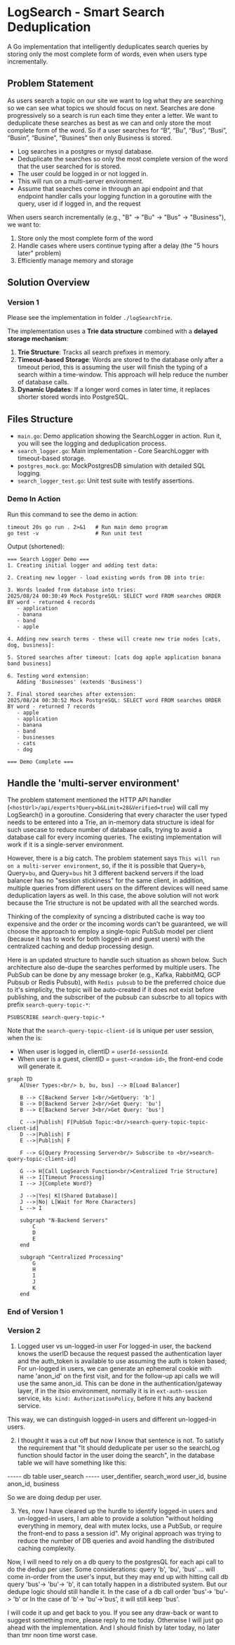 # LogSearch - Smart Search Deduplication

A Go implementation that intelligently deduplicates search queries by storing only the most complete form of words, even when users type incrementally.

## Problem Statement
As users search a topic on our site we want to log what they are searching so we can see what topics we should focus on next. Searches are done progressively so a search is run each time they enter a letter. We want to deduplicate these searches as best as we can and only store the most complete form of the word. So if a user searches for “B”, “Bu”, “Bus”, “Busi”, “Busin”, “Busine”, “Busines” then only Business is stored.
-  Log searches in a postgres or mysql database.
-  Deduplicate the searches so only the most complete version of the word that the user searched for is stored.
-  The user could be logged in or not logged in.
-  This will run on a multi-server environment.
-  Assume that searches come in through an api endpoint and that endpoint handler calls your logging function in a goroutine with the query, user id if logged in, and the request

When users search incrementally (e.g., "B" → "Bu" → "Bus" → "Business"), we want to:
1. Store only the most complete form of the word
2. Handle cases where users continue typing after a delay (the "5 hours later" problem)
3. Efficiently manage memory and storage

## Solution Overview

### Version 1
Please see the implementation in folder `./logSearchTrie`.

The implementation uses a **Trie data structure** combined with a **delayed storage mechanism**:

1. **Trie Structure**: Tracks all search prefixes in memory.
2. **Timeout-based Storage**: Words are stored to the database only after a timeout period, this is assuming the user will finish the typing of a search within a time-window. This approach will help reduce the number of database calls.
3. **Dynamic Updates**: If a longer word comes in later time, it replaces shorter stored words into PostgreSQL.

## Files Structure

- `main.go`: Demo application showing the SearchLogger in action. Run it, you will see the logging and deduplication process.
- `search_logger.go`: Main implementation - Core SearchLogger with timeout-based storage.
- `postgres_mock.go`: MockPostgresDB simulation with detailed SQL logging.
- `search_logger_test.go`: Unit test suite with testify assertions.

### Demo In Action
Run this command to see the demo in action:
```
timeout 20s go run . 2>&1   # Run main demo program
go test -v                  # Run unit test
```

Output (shortened):
```
=== Search Logger Demo ===
1. Creating initial logger and adding test data:

2. Creating new logger - load existing words from DB into trie:

3. Words loaded from database into tries:
2025/08/24 00:30:49 Mock PostgreSQL: SELECT word FROM searches ORDER BY word - returned 4 records
   - application
   - banana
   - band
   - apple

4. Adding new search terms - these will create new trie nodes [cats, dog, business]:

5. Stored searches after timeout: [cats dog apple application banana band business]

6. Testing word extension:
   Adding 'Businesses' (extends 'Business')

7. Final stored searches after extension:
2025/08/24 00:30:52 Mock PostgreSQL: SELECT word FROM searches ORDER BY word - returned 7 records
   - apple
   - application
   - banana
   - band
   - businesses
   - cats
   - dog

=== Demo Complete ===
```

## Handle the 'multi-server environment'
The problem statement mentioned the HTTP API handler (`<hostUrl>/api/experts?Query=b&Limit=28&Verified=true`) will call my LogSearch() in a goroutine. Considering that every character the user typed needs to be entered into a Trie, an in-memory data structure is ideal for such usecase to reduce number of database calls, trying to avoid a database call for every incoming queries. The existing implementation will work if it is a single-server environment.

However, there is a big catch. The problem statement says `This will run on a multi-server environment`, so, if the it is possible that Query=`b`, Query=`bu`, and Query=`bus` hit 3 different backend servers if the load balancer has no "session stickiness" for the same client, in addition, multiple queries from different users on the different devices will need same deduplication layers as well. In this case, the above solution will not work because the Trie structure is not be updated with all the searched words. 

Thinking of the complexity of syncing a distributed cache is way too expensive and the order or the incoming words can't be guaranteed, we will choose the approach to employ a single-topic PubSub model per client (because it has to work for both logged-in and guest users) with the centralized caching and dedup processing design.

Here is an updated structure to handle such situation as shown below. Such architecture also de-dupe the searches performed by multiple users. The PubSub can be done by any message broker (e.g., Kafka, RabbitMQ, GCP Pubsub or Redis Pubsub), with `Redis pubsub` to be the preferred choice due to it's simplicity, the topic will be auto-created if it does not exist before publishing, and the subscriber of the pubsub can subscrbe to all topics with prefix `search-query-topic-*`:

```
PSUBSCRIBE search-query-topic-*
```

Note that the `search-query-topic-client-id` is unique per user session, when the <client-id> is:
- When user is logged in, clientID = `userId-sessionId`.
- When user is a guest, clientID = `guest-<random-id>`, the front-end code will generate it.

```mermaid 
graph TD
    A[User Types:<br/> b, bu, bus] --> B[Load Balancer]
    
    B --> C[Backend Server 1<br/>GetQuery: 'b']
    B --> D[Backend Server 2<br/>Get Query: 'bu']  
    B --> E[Backend Server 3<br/>Get Query: 'bus']
    
    C -->|Publish| F[PubSub Topic:<br/>search-query-topic-topic-client-id]
    D -->|Publish| F
    E -->|Publish| F

    F --> G[Query Processing Server<br/> Subscribe to <br/>search-query-topic-client-id]

    G --> H[Call LogSearch Function<br/>Centralized Trie Structure]
    H --> I[Timeout Processing]
    I --> J{Complete Word?}
    
    J -->|Yes| K[(Shared Database)]
    J -->|No| L[Wait for More Characters]
    L --> I
    
    subgraph "N-Backend Servers"
        C
        D  
        E
    end
    
    subgraph "Centralized Processing"
        G
        H
        I
        J
        K
    end
```

### End of Version 1

### Version 2
1. Logged user vs un-logged-in user
For logged-in user, the backend knows the userID because the request passed the authentication layer and the auth_token is available to use assuming the auth is token based; 
For un-logged in users, we can generate an ephemeral cookie with name 'anon_id' on the first visit, and for the follow-up api calls we will use the same anon_id. This can be done in the authentication/gateway layer, if in the itsio environment, normally it is in `ext-auth-session` service, `k8s kind: AuthorizationPolicy`, before it hits any backend service.

This way, we can distinguish logged-in users and different un-logged-in users.

2. I thought it was a cut off but now I know that sentence is not. To satisfy the requirement that "It should deduplicate per user so the searchLog function should factor in the user doing the search", in the database table we will have something like this:

----- db table user_search -----
 user_dentifier, search_word
 user_id,           busine
 anon_id,          business

So we are doing dedup per user.

3. Yes, now I have cleared up the hurdle to identify logged-in users and un-logged-in users, I am able to provide a solution "without holding everything in memory, deal with mutex locks, use a PubSub, or require the front-end to pass a session id". My original approach was trying to reduce the number of DB queries and avoid handling the distributed caching complexity. 

Now, I will need to rely on a db query to the postgresQL for each api call to do the dedup per user. Some considerations:
 query 'b', 'bu', 'bus' ... will come in-order from the user's input, but they may end up with hitting call db query 'bus'-> 'bu'-> 'b', it can totally happen in a distributed system. But our dedupe logic should still handle it. In the case of a db call order 'bus'-> 'bu'-> 'b' or In the case of 'b'-> 'bu'->'bus', it will still keep 'bus'.

I will code it up and get back to you. If you see any draw-back or want to suggest something more, please reply to me today. 
Otherwise I will just go ahead with the implementation. And I should finish by later today, no later than tmr noon time worst case.